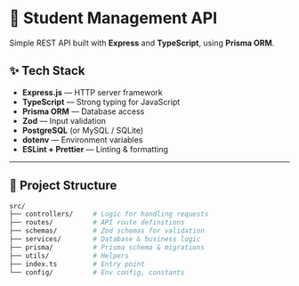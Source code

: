 # 🚀 Student Management API

Simple REST API built with **Express** and **TypeScript**, using **Prisma ORM**.

## ✨ Tech Stack

- **Express.js** — HTTP server framework
- **TypeScript** — Strong typing for JavaScript
- **Prisma ORM** — Database access
- **Zod** — Input validation
- **PostgreSQL** (or MySQL / SQLite)
- **dotenv** — Environment variables
- **ESLint + Prettier** — Linting & formatting

---

## 📁 Project Structure

```bash
src/
├── controllers/     # Logic for handling requests
├── routes/          # API route definitions
├── schemas/         # Zod schemas for validation
├── services/        # Database & business logic
├── prisma/          # Prisma schema & migrations
├── utils/           # Helpers
├── index.ts         # Entry point
└── config/          # Env config, constants
```
